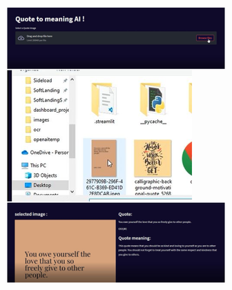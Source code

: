 ![](https://github.com/Nandusasikumar1/Quote-meaning-nlp/blob/main/appdemo2.JPG)
![](https://github.com/Nandusasikumar1/Quote-meaning-nlp/blob/main/appdemo1.JPG)
![](https://github.com/Nandusasikumar1/Quote-meaning-nlp/blob/main/appdemo3.JPG)

